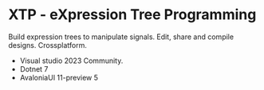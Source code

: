 # XTP - eXpression Tree Programming

Build expression trees to manipulate signals. Edit, share and compile designs. Crossplatform.


- Visual studio 2023 Community.
- Dotnet 7
- AvaloniaUI 11-preview 5
